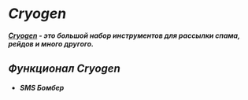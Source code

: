 # ***Cryogen***
***[Cryogen]() - это большой набор инструментов для рассылки спама, рейдов и много другого.***

## ***Функционал Cryogen***
- ***SMS Бомбер***


